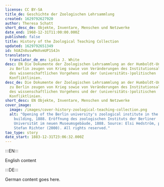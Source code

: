 ```yaml
---
license: CC BY-SA
title_de: Geschichte der Zoologischen Lehrsammlung
created: 1629792627920
author: Theresa Schatt
short_desc_de: Objekte, Inventare, Menschen und Netzwerke
date_end: 1968-12-31T11:00:00.000Z
published: false
title: History of the Zoological Teaching Collection
updated: 1629792651349
id: hUAZn8uswMmXvmUP1S4Jn
translators:
  translator_de_en: Lydia J. White
desc: EN Die Dokumente der Zoologischen Lehrsammlung an der Humboldt-Universität
  zu Berlin zeugen von Krieg sowie von Veränderungen des Institutionsalltags,
  des wissenschaftlichen Vorgehens und der (universitäts-)politischen
  Konfliktlinien.
desc_de: Die Dokumente der Zoologischen Lehrsammlung an der Humboldt-Universität
  zu Berlin zeugen von Krieg sowie von Veränderungen des Institutionsalltags,
  des wissenschaftlichen Vorgehens und der (universitäts-)politischen
  Konfliktlinien.
short_desc: EN Objekte, Inventare, Menschen und Netzwerke
cover_image:
  image: /images/cover-history-zoological-teaching-collection.png
  alt: "Opening of the Berlin university's zoological institute in the new museum
    building, 1888. Eröffnung des zoologischen Instituts der Berliner
    Universität im neuen Museumsgebäude, 1888. Source: Elsi Hedström, publ. by
    Stefan Richter (2000). All rights reserved."
tao_type: story
date_start: 1883-12-31T23:06:32.000Z
---
```


:::EN:::

English content

:::DE:::

German content goes here.
